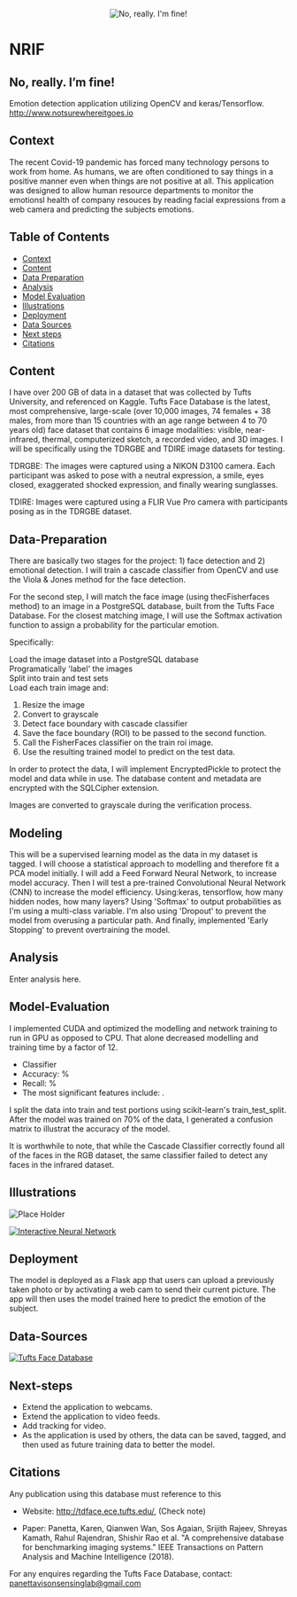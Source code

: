 <p align="center"><img src="img/NRIF.jpg" title="No, really. I'm fine!"></a></p>  



# NRIF
## No, really.  I’m fine! 

Emotion detection application utilizing OpenCV and keras/Tensorflow.  http://www.notsurewhereitgoes.io  


## Context

The recent Covid-19 pandemic has forced many technology persons to work from home.  As humans, we are often conditioned to say things in a positive manner even when things are not positive at all.  This application was designed to allow human resource departments to monitor the emotionsl health of company resouces by reading facial expressions from a web camera and predicting the subjects emotions.  

## Table of Contents

- [Context](#Context)
- [Content](#Content)
- [Data Preparation](#Data-Preparation)
- [Analysis](#Analysis)
- [Model Evaluation](#Model-Evaluation)
- [Illustrations](#Illustrations)
- [Deployment](#Deployment)
- [Data Sources](#Data-Sources)
- [Next steps](#Next-steps)
- [Citations](#Citations)

## Content

I have over 200 GB of data in a dataset that was collected by Tufts University, and referenced on Kaggle.  Tufts Face Database is the latest, most comprehensive, large-scale (over 10,000 images, 74 females + 38 males, from more than 15 countries with an age range between 4 to 70 years old) face dataset that contains 6 image modalities: visible, near-infrared, thermal, computerized sketch, a recorded video, and 3D images.  I will be specifically using the TDRGBE and TDIRE image datasets for testing.

TDRGBE: The images were captured using a NIKON D3100 camera. Each participant was asked to pose with a neutral expression, a smile, eyes closed, exaggerated shocked expression, and finally wearing sunglasses.

TDIRE: Images were captured using a FLIR Vue Pro camera with participants posing as in the TDRGBE dataset.  

## Data-Preparation

There are basically two stages for the project: 1) face detection and 2) emotional detection.  I will train a cascade classifier from OpenCV and use the Viola & Jones method for the face detection.  

For the second step, I will match the face image (using thecFisherfaces method) to an image in a PostgreSQL database, built from the Tufts Face Database.  For the closest matching image, I will use the Softmax activation function to assign a probability for the particular emotion.

Specifically:  

Load the image dataset into a PostgreSQL database  
Programatically 'label' the images  
Split into train and test sets  
Load each train image and:  

1. Resize the image  
2. Convert to grayscale  
3. Detect face boundary with cascade classifier  
4. Save the face boundary (ROI) to be passed to the second function.  
5. Call the FisherFaces classifier on the train roi image.  
6. Use the resulting trained model to predict on the test data.  

In order to protect the data, I will implement EncryptedPickle to protect the model and data while in use.  The database content and metadata are encrypted with the SQLCipher extension.

Images are converted to grayscale during the verification process.

## Modeling

This will be a supervised learning model as the data in my dataset is tagged.  I will choose a statistical approach to modelling and therefore fit a PCA model initially.  I will add a Feed Forward Neural Network, to increase model accuracy. Then I will test a pre-trained Convolutional Neural Network (CNN) to increase the model efficiency.  Using:keras, tensorflow, how many hidden nodes, how many layers? Using 'Softmax' to output probabilities as I'm using a multi-class variable.  I'm also using 'Dropout' to prevent the model from overusing a particular path.  And finally, implemented 'Early Stopping' to prevent overtraining the model.

## Analysis

Enter analysis here.

## Model-Evaluation

I implemented CUDA and optimized the modelling and network training to run in GPU as opposed to CPU.  That alone decreased modelling and training time by a factor of 12.

- <type> Classifier
- Accuracy: %
- Recall: %
- The most significant features include: .  

I split the data into train and test portions using scikit-learn's train_test_split.  After the model was trained on 70% of the data, I generated a confusion matrix to illustrat the accuracy of the model.

It is worthwhile to note, that while the Cascade Classifier correctly found all of the faces in the RGB dataset, the same classifier failed to detect any faces in the infrared dataset.


## Illustrations 

![Place Holder](img/lucy.jpeg)  

[![Interactive Neural Network][5]][6]  

[5]: img/NN_example.png  
[6]: http://playground.tensorflow.org   

## Deployment  

The model is deployed as a Flask app that users can upload a previously taken photo or by activating a web cam to send their current picture.  The app will then uses the model trained here to predict the emotion of the subject.  


## Data-Sources  

[![Tufts Face Database][1]][2]  

[1]: img/tufts_university.png 
[2]: http://tdface.ece.tufts.edu "Tufts Face Database: Request permission to use this dataset!!!"  

## Next-steps  
 
- Extend the application to webcams.  
- Extend the application to video feeds.  
- Add tracking for video.
- As the application is used by others, the data can be saved, tagged, and then used as future training data to better the model.

## Citations

Any publication using this database must reference to this

- Website: http://tdface.ece.tufts.edu/, (Check note)

- Paper: Panetta, Karen, Qianwen Wan, Sos Agaian, Srijith Rajeev, Shreyas Kamath, Rahul Rajendran, Shishir Rao et al. "A comprehensive database for benchmarking imaging systems." IEEE Transactions on Pattern Analysis and Machine Intelligence (2018).

For any enquires regarding the Tufts Face Database, contact: panettavisonsensinglab@gmail.com
